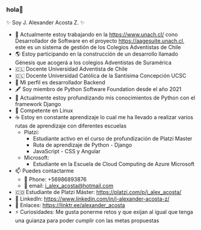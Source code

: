 ### hola👋

✨ Soy J. Alexander Acosta Z. ✨

* 🏫  Actualmente estoy trabajando en la https://www.unach.cl/ cono Desarrollador de Software en el proyecto https://aagesuite.unach.cl, este es un sistema de gestión de los Colegios Adventistas de Chile
* 🌎  Estoy participando en la construcción de un desarrollo llamado Génesis que acogerá a los colegios Adventistas de Suramérica
* 🇨🇱  Docente Universidad Adventista de Chile
* 🇨🇱  Docente Universidad Católica de la Santísima Concepción UCSC
* 🧮  Mi perfil es desarrollador Backend
* 🖋️  Soy miembro de Python Software Foundation desde el año 2021
* 🐍  Actualmente estoy profundizando mis conocimientos de Python con el framework Django
* 🐧  Competente en Linux 
* ☕  Estoy en constante aprendizaje lo cual me ha llevado a realizar varios rutas de aprendizaje con diferentes escuelas
   * Platzi: 
      - Estudiante activo en el curso de profundización de Platzi Master
      - Ruta de aprendizaje de Python - Django
      - JavaScript - CSS y Angular
   * Microsoft:
      - Estudiante en la Escuela de Cloud Computing de Azure Microsoft
* 📫  Puedes contactarme
    * 📱  Phone: +56986893876
    * 📧  email: j_alex_acosta@hotmail.com
* 🇨🇴  Estudiante de Platzi Máster: https://platzi.com/p/j_alex_acosta/
* 🧔  LinkedIn: https://www.linkedin.com/in/j-alexander-acosta-z/
* 🌳  Enlaces: https://linktr.ee/alexander_acosta
* ⚡  Curiosidades: Me gusta ponerme retos y que exijan al igual que tenga una guianza para poder cumplir con las metas propuestas
